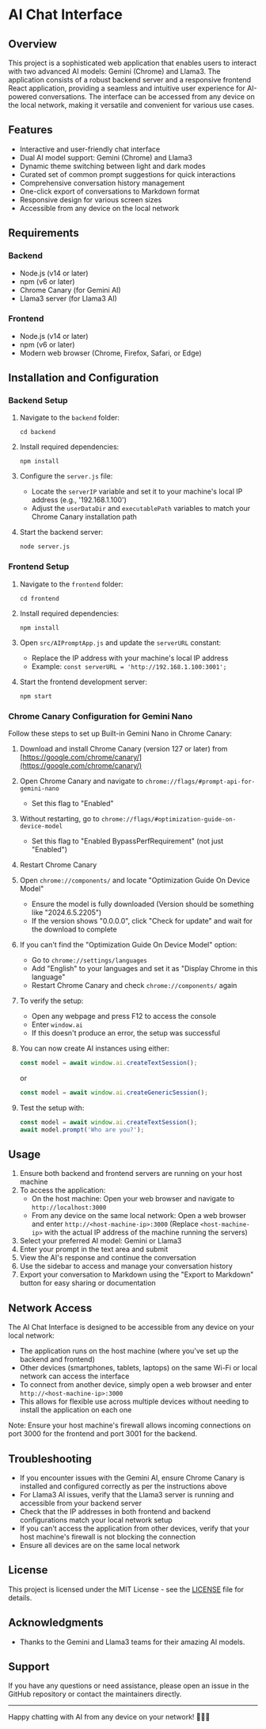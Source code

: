 # AI Chat Interface

## Overview

This project is a sophisticated web application that enables users to interact with two advanced AI models: Gemini (Chrome) and Llama3. The application consists of a robust backend server and a responsive frontend React application, providing a seamless and intuitive user experience for AI-powered conversations. The interface can be accessed from any device on the local network, making it versatile and convenient for various use cases.

## Features

- Interactive and user-friendly chat interface
- Dual AI model support: Gemini (Chrome) and Llama3
- Dynamic theme switching between light and dark modes
- Curated set of common prompt suggestions for quick interactions
- Comprehensive conversation history management
- One-click export of conversations to Markdown format
- Responsive design for various screen sizes
- Accessible from any device on the local network

## Requirements

### Backend

- Node.js (v14 or later)
- npm (v6 or later)
- Chrome Canary (for Gemini AI)
- Llama3 server (for Llama3 AI)

### Frontend

- Node.js (v14 or later)
- npm (v6 or later)
- Modern web browser (Chrome, Firefox, Safari, or Edge)

## Installation and Configuration

### Backend Setup

1. Navigate to the `backend` folder:
   
   ```
   cd backend
   ```

2. Install required dependencies:
   
   ```
   npm install
   ```

3. Configure the `server.js` file:
   
   - Locate the `serverIP` variable and set it to your machine's local IP address (e.g., '192.168.1.100')
   - Adjust the `userDataDir` and `executablePath` variables to match your Chrome Canary installation path

4. Start the backend server:
   
   ```
   node server.js
   ```

### Frontend Setup

1. Navigate to the `frontend` folder:
   
   ```
   cd frontend
   ```

2. Install required dependencies:
   
   ```
   npm install
   ```

3. Open `src/AIPromptApp.js` and update the `serverURL` constant:
   
   - Replace the IP address with your machine's local IP address
   - Example: `const serverURL = 'http://192.168.1.100:3001';`

4. Start the frontend development server:
   
   ```
   npm start
   ```

### Chrome Canary Configuration for Gemini Nano

Follow these steps to set up Built-in Gemini Nano in Chrome Canary:

1. Download and install Chrome Canary (version 127 or later) from [https://google.com/chrome/canary/](https://google.com/chrome/canary/)

2. Open Chrome Canary and navigate to `chrome://flags/#prompt-api-for-gemini-nano`
   
   - Set this flag to "Enabled"

3. Without restarting, go to `chrome://flags/#optimization-guide-on-device-model`
   
   - Set this flag to "Enabled BypassPerfRequirement" (not just "Enabled")

4. Restart Chrome Canary

5. Open `chrome://components/` and locate "Optimization Guide On Device Model"
   
   - Ensure the model is fully downloaded (Version should be something like "2024.6.5.2205")
   - If the version shows "0.0.0.0", click "Check for update" and wait for the download to complete

6. If you can't find the "Optimization Guide On Device Model" option:
   
   - Go to `chrome://settings/languages`
   - Add "English" to your languages and set it as "Display Chrome in this language"
   - Restart Chrome Canary and check `chrome://components/` again

7. To verify the setup:
   
   - Open any webpage and press F12 to access the console
   - Enter `window.ai`
   - If this doesn't produce an error, the setup was successful

8. You can now create AI instances using either:
   
   ```javascript
   const model = await window.ai.createTextSession();
   ```
   
   or
   
   ```javascript
   const model = await window.ai.createGenericSession();
   ```

9. Test the setup with:
   
   ```javascript
   const model = await window.ai.createTextSession();
   await model.prompt('Who are you?');
   ```

## Usage

1. Ensure both backend and frontend servers are running on your host machine
2. To access the application:
   - On the host machine: Open your web browser and navigate to `http://localhost:3000`
   - From any device on the same local network: Open a web browser and enter `http://<host-machine-ip>:3000`
     (Replace `<host-machine-ip>` with the actual IP address of the machine running the servers)
3. Select your preferred AI model: Gemini or Llama3
4. Enter your prompt in the text area and submit
5. View the AI's response and continue the conversation
6. Use the sidebar to access and manage your conversation history
7. Export your conversation to Markdown using the "Export to Markdown" button for easy sharing or documentation

## Network Access

The AI Chat Interface is designed to be accessible from any device on your local network:

- The application runs on the host machine (where you've set up the backend and frontend)
- Other devices (smartphones, tablets, laptops) on the same Wi-Fi or local network can access the interface
- To connect from another device, simply open a web browser and enter `http://<host-machine-ip>:3000`
- This allows for flexible use across multiple devices without needing to install the application on each one

Note: Ensure your host machine's firewall allows incoming connections on port 3000 for the frontend and port 3001 for the backend.

## Troubleshooting

- If you encounter issues with the Gemini AI, ensure Chrome Canary is installed and configured correctly as per the instructions above
- For Llama3 AI issues, verify that the Llama3 server is running and accessible from your backend server
- Check that the IP addresses in both frontend and backend configurations match your local network setup
- If you can't access the application from other devices, verify that your host machine's firewall is not blocking the connection
- Ensure all devices are on the same local network



## License

This project is licensed under the MIT License - see the [LICENSE](LICENSE) file for details.

## Acknowledgments

- Thanks to the Gemini and Llama3 teams for their amazing AI models.

## Support

If you have any questions or need assistance, please open an issue in the GitHub repository or contact the maintainers directly.

---

Happy chatting with AI from any device on your network! 🤖💬🌐
